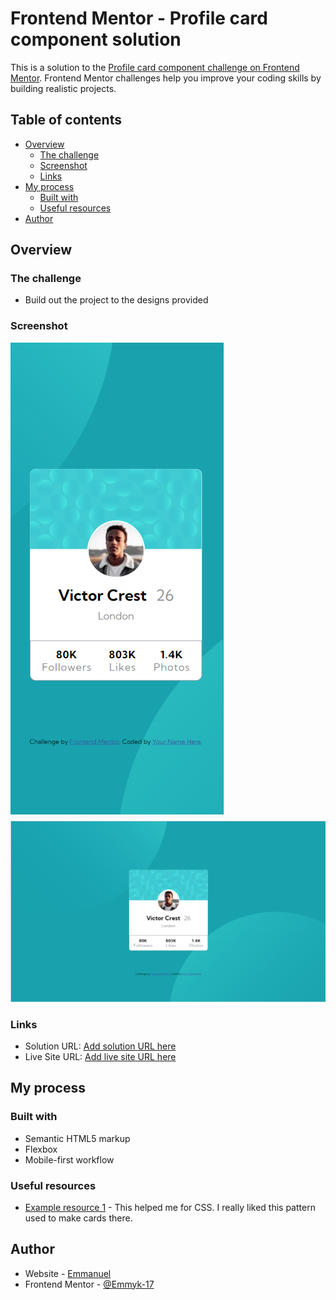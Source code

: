 # Frontend Mentor - Profile card component solution

This is a solution to the [Profile card component challenge on Frontend Mentor](https://www.frontendmentor.io/challenges/profile-card-component-cfArpWshJ). Frontend Mentor challenges help you improve your coding skills by building realistic projects. 

## Table of contents

- [Overview](#overview)
  - [The challenge](#the-challenge)
  - [Screenshot](#screenshot)
  - [Links](#links)
- [My process](#my-process)
  - [Built with](#built-with)
  - [Useful resources](#useful-resources)
- [Author](#author)


## Overview

### The challenge

- Build out the project to the designs provided

### Screenshot

![alt text](mobile-view-1.png) 
![alt text](desktop-view-1.png)
### Links

- Solution URL: [Add solution URL here](https://your-solution-url.com)
- Live Site URL: [Add live site URL here](https://your-live-site-url.com)

## My process

### Built with

- Semantic HTML5 markup
- Flexbox
- Mobile-first workflow


### Useful resources

- [Example resource 1](https://www.W3school.com) - This helped me for CSS. I really liked this pattern used to make cards there.


## Author

- Website - [Emmanuel](https://github.com/Emmyk-17)
- Frontend Mentor - [@Emmyk-17](https://www.frontendmentor.io/profile/Emmyk-17)